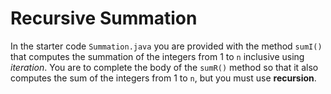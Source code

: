 # Recursive Summation

In the starter code `Summation.java` you are provided with the method `sumI()`
that computes the summation of the integers from 1 to `n` inclusive using
*iteration*. You are to complete the body of the `sumR()` method so that it also
computes the sum of the integers from 1 to `n`, but you must use **recursion**. 

